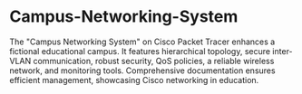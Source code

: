 # Campus-Networking-System
The "Campus Networking System" on Cisco Packet Tracer enhances a fictional educational campus. It features hierarchical topology, secure inter-VLAN communication, robust security, QoS policies, a reliable wireless network, and monitoring tools. Comprehensive documentation ensures efficient management, showcasing Cisco networking in education.
